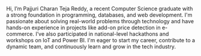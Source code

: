 Hi, I’m Pajjuri Charan Teja Reddy, a recent Computer Science graduate with a strong foundation in programming, databases, and web development. I'm passionate about solving real-world problems through technology and have hands-on experience in projects like add-on price detection in e-commerce. I’ve also participated in national-level hackathons and workshops on IoT and Power BI. I'm eager to start my career, contribute to a dynamic team, and continuously learn and grow in the tech industry.
